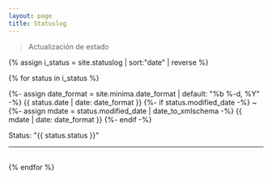 ```yaml
---
layout: page
title: Statuslog
---
```


> Actualización de estado

{% assign i_status = site.statuslog | sort:"date" | reverse %}

{% for status in i_status %}
  <p class="post-meta">{%- assign date_format = site.minima.date_format | default: "%b %-d, %Y" -%}
    <time class="dt-published" datetime="{{ status.date | date_to_xmlschema }}" itemprop="datePublished">
      {{ status.date | date: date_format }}
    </time>
    {%- if status.modified_date -%}
      ~ 
      {%- assign mdate = status.modified_date | date_to_xmlschema -%}
      <time class="dt-modified" datetime="{{ mdate }}" itemprop="dateModified">
        {{ mdate | date: date_format }}
      </time>
    {%- endif -%}</p><p>Status: "{{ status.status }}"</p><hr><br>
{% endfor %}